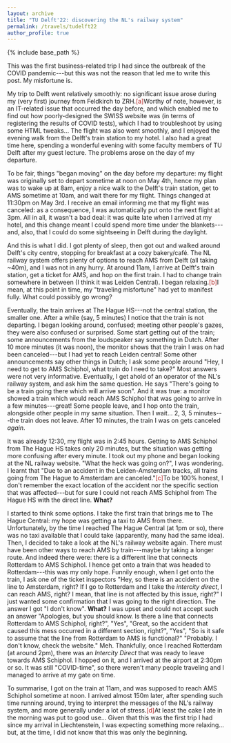 ```yaml
---
layout: archive
title: "TU Delft'22: discovering the NL's railway system"
permalink: /travels/tudelft22
author_profile: true
---
```


{% include base_path %}

This was the first business-related trip I had since the outbreak of the COVID pandemic---but this was not the reason that led me to write this post. My misfortune is.

My trip to Delft went relatively smoothly: no significant issue arose during my (very first) journey from Feldkirch to ZRH.<span class="footnote"><a style="color:firebrick">[a]</a><span class="footnote_content">Worthy of note, however, is an IT-related issue that occurred the day before, and which enabled me to find out how poorly-designed the SWISS website was (in terms of registering the results of COVID tests), which I had to troubleshoot by using some HTML tweaks...</span></span> The flight was also went smoothly, and I enjoyed the evening walk from the Delft's train station to my hotel. I also had a great time here, spending a wonderful evening with some faculty members of TU Delft after my guest lecture. The problems arose on the day of my departure.

To be fair, things "began moving" on the day before my departure: my flight was originally set to depart sometime at noon on May 4th, hence my plan was to wake up at 8am, enjoy a nice walk to the Delft's train station, get to AMS sometime at 10am, and wait there for my flight. Things changed at 11:30pm on May 3rd. I receive an email informing me that my flight was canceled: as a consequence, I was automatically put onto the next flight at 3pm. All in all, it wasn't a bad deal: it was quite late when I arrived at my hotel, and this change meant I could spend more time under the blankets---and, also, that I could do some sightseeing in Delft during the daylight. 

And this is what I did. I got plenty of sleep, then got out and walked around Delft's city centre, stopping for breakfast at a cozy bakery/café. The NL railway system offers plenty of options to reach AMS from Delft (all taking ~40m), and I was not in any hurry. At around 11am, I arrive at Delft's train station, get a ticket for AMS, and hop on the first train. I had to change train somewhere in between (I think it was Leiden Central). I began relaxing.<span class="footnote"><a style="color:firebrick">[b]</a><span class="footnote_content">I mean, at this point in time, my "traveling misfortune" had yet to manifest fully. What could possibly go wrong?</span></span>

Eventually, the train arrives at The Hague HS---not the central station, the smaller one. After a while (say, 5 minutes) I notice that the train is not departing. I began looking around, confused; meeting other people's gazes, they were also confused or surprised. Some start getting out of the train; some announcements from the loudspeaker say something in Dutch. After 10 more minutes (it was noon), the monitor shows that the train I was on had been canceled---but I had yet to reach Leiden central! Some other announcements say other things in Dutch; I ask some people around "Hey, I need to get to AMS Schiphol, what train do I need to take?" Most answers were not very informative. Eventually, I get ahold of an operator of the NL's railway system, and ask him the same question. He says "There's going to be a train going there which will arrive soon". And it was true: a monitor showed a train which would reach AMS Schiphol that was going to arrive in a few minutes---great! Some people leave, and I hop onto the train, alongside other people in my same situation. Then I wait... 2, 3, 5 minutes---the train does not leave. After 10 minutes, the train I was on gets canceled _again_. 

It was already 12:30, my flight was in 2:45 hours. Getting to AMS Schiphol from The Hague HS takes only 20 minutes, but the situation was getting more confusing after every minute. I took out my phone and began looking at the NL railway website. "What the heck was going on?", I was wondering. I learnt that "Due to an accident in the Leiden-Amsterdam tracks, all trains going from The Hague to Amsterdam are canceled."<span class="footnote"><a style="color:firebrick">[c]</a><span class="footnote_content">To be 100% honest, I don't remember the exact location of the accident nor the specific section that was affected---but for sure I could not reach AMS Schiphol from The Hague HS with the direct line.</span></span>
 **What?** 

I started to think some options. I take the first train that brings me to The Hague Central: my hope was getting a taxi to AMS from there. Unfortunately, by the time I reached The Hague Central (at 1pm or so), there was no taxi available that I could take (apparently, many had the same idea). Then, I decided to take a look at the NL's railway website again. There must have been other ways to reach AMS by train---maybe by taking a longer route. And indeed there were: there is a different line that connects Rotterdam to AMS Schiphol. I hence get onto a train that was headed to Rotterdam---this was my only hope. Funnily enough, when I get onto the train, I ask one of the ticket inspectors "Hey, so there is an accident on the line to Amsterdam, right? If I go to Rotterdam and I take the _intercity direct_, I can reach AMS, right? I mean, that line is not affected by this issue, right?" I just wanted some confirmation that I was going to the right direction. The answer I got "I don't know". **What?** I was upset and could not accept such an answer "Apologies, but you should know. Is there a line that connects Rotterdam to AMS Schiphol, right?", "Yes", "Great, so the accident that caused this mess occurred in a different section, right?", "Yes", "So is it safe to assume that the line from Rotterdam to AMS is functional?" "Probably. I don't know, check the website." Meh. Thankfully, once I reached Rotterdam (at around 2pm), there was an _Intercity Direct_ that was ready to leave towards AMS Schiphol. I hopped on it, and I arrived at the airport at 2:30pm or so. It was still "COVID-time", so there weren't many people traveling and I managed to arrive at my gate on time.

To summarise, I got on the train at 11am, and was supposed to reach AMS Schiphol sometime at noon. I arrived almost 150m later, after spending such time running around, trying to interpret the messages of the NL's railway system, and more generally under a lot of stress.<span class="footnote"><a style="color:firebrick">[d]</a><span class="footnote_content">At least the cake I ate in the morning was put to good use... </span></span> Given that this was the first trip I had since my arrival in Liechtenstein, I was expecting something more relaxing... but, at the time, I did not know that this was only the beginning.


